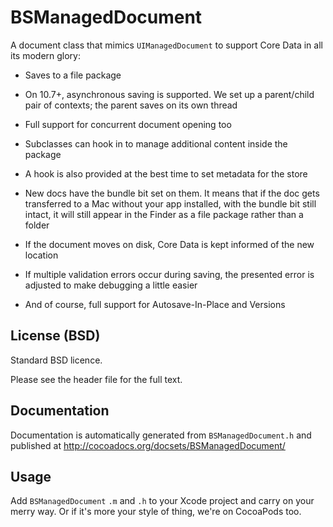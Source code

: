 # BSManagedDocument

  A document class that mimics `UIManagedDocument` to support Core Data in all its modern glory:

  *   Saves to a file package

  *   On 10.7+, asynchronous saving is supported. We set up a parent/child pair of contexts; the parent saves on its own thread

  *   Full support for concurrent document opening too

  *   Subclasses can hook in to manage additional content inside the package

  *   A hook is also provided at the best time to set metadata for the store

  *   New docs have the bundle bit set on them. It means that if the doc gets transferred to a Mac without your app installed, with the bundle bit still intact, it will still appear in the Finder as a file package rather than a folder

  *   If the document moves on disk, Core Data is kept informed of the new location

  *   If multiple validation errors occur during saving, the presented error is adjusted to make debugging a little easier

  *   And of course, full support for Autosave-In-Place and Versions

## License (BSD)

Standard BSD licence.

Please see the header file for the full text.

## Documentation

Documentation is automatically generated from `BSManagedDocument.h` and published at http://cocoadocs.org/docsets/BSManagedDocument/

## Usage

Add `BSManagedDocument` `.m` and `.h` to your Xcode project and carry on your merry way. Or if it's more your style of thing, we're on CocoaPods too. 
